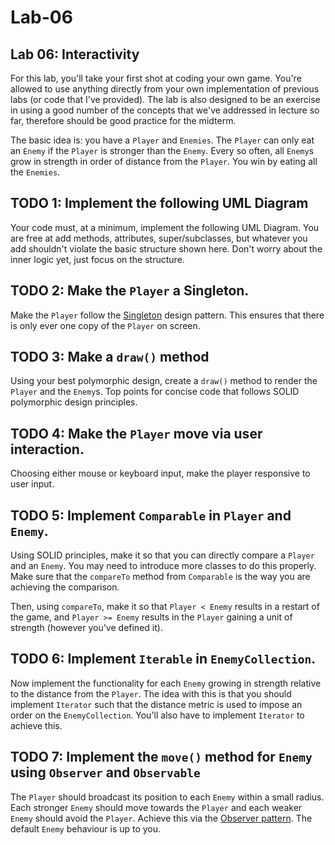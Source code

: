 # Lab-06
## Lab 06: Interactivity

For this lab, you'll take your first shot at coding your own game. You're allowed to use anything directly from your own implementation of previous labs (or code that I've provided). The lab is also designed to be an exercise in using a good number of the concepts that we've addressed in lecture so far, therefore should be good practice for the midterm. 

The basic idea is: you have a `Player` and `Enemies`. The `Player` can only eat an `Enemy` if the `Player` is stronger than the `Enemy`. Every so often, all `Enemy`s grow in strength in order of distance from the `Player`. You win by eating all the `Enemies`.

## TODO 1: Implement the following UML Diagram
Your code must, at a minimum, implement the following UML Diagram. You are free at add methods, attributes, super/subclasses, but whatever you add shouldn't violate the basic structure shown here. Don't worry about the inner logic yet, just focus on the structure.

## TODO 2: Make the `Player` a Singleton.
Make the `Player` follow the [Singleton](https://en.wikipedia.org/wiki/Singleton_pattern) design pattern. This ensures that there is only ever one copy of the `Player` on screen.

## TODO 3: Make a `draw()` method
Using your best polymorphic design, create a `draw()` method to render the `Player` and the `Enemy`s. Top points for concise code that follows SOLID polymorphic design principles.

## TODO 4: Make the `Player` move via user interaction.
Choosing either mouse or keyboard input, make the player responsive to user input.

## TODO 5: Implement `Comparable` in `Player` and `Enemy`.
Using SOLID principles, make it so that you can directly compare a `Player` and an `Enemy`. You may need to introduce more classes to do this properly. Make sure that the `compareTo` method from `Comparable` is the way you are achieving the comparison.

Then, using `compareTo`, make it so that `Player < Enemy` results in a restart of the game, and `Player >= Enemy` results in the `Player` gaining a unit of strength (however you've defined it).

## TODO 6: Implement `Iterable` in `EnemyCollection`.
Now implement the functionality for each `Enemy` growing in strength relative to the distance from the `Player`. The idea with this is that you should implement `Iterator` such that the distance metric is used to impose an order on the `EnemyCollection`. You'll also have to implement `Iterator` to achieve this.

## TODO 7: Implement the `move()` method for `Enemy` using `Observer` and `Observable`
The `Player` should broadcast its position to each `Enemy` within a small radius. Each stronger `Enemy` should move towards the `Player` and each weaker `Enemy` should avoid the `Player`. Achieve this via the [Observer pattern](https://en.wikipedia.org/wiki/Observer_pattern). The default `Enemy` behaviour is up to you.

